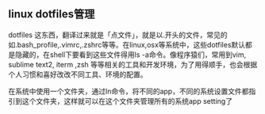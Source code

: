 ## linux dotfiles管理
dotfiles 这东西，翻译过来就是「点文件」，就是以.开头的文件，常见的如.bash_profile,.vimrc,.zshrc等等。在linux,osx等系统中，这些dotfiles默认都是隐藏的，在shell下要看到这些文件得用ls -a命令。像程序猿们，常用到vim, sublime text2, iterm ,zsh 等等相关的工具和开发环境，为了用得顺手，也会根据个人习惯和喜好改改不同工具、环境的配置。

在系统中使用一个文件夹，通过ln命令，将不同的app，不同的系统设置文件都指引到这个文件夹，这样就可以在这个文件夹管理所有的系统app setting了